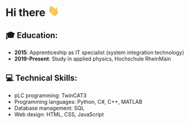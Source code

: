 # Hi there <img src="https://raw.githubusercontent.com/timjonaswechler/timjonaswechler/main/wave.gif" width="30px" height="30px" />

<!--
**timjonaswechler/timjonaswechler** is a ✨ _special_ ✨ repository because its `README.md` (this file) appears on your GitHub profile.

Here are some ideas to get you started:

- 🔭 I’m currently working on ...
- 🌱 I’m currently learning ...
- 👯 I’m looking to collaborate on ...
- 🤔 I’m looking for help with ...
- 💬 Ask me about ...
- 📫 How to reach me: ...
- 😄 Pronouns: ...
- ⚡ Fun fact: ...
-->
## 🎓 Education:
- **2015**: Apprenticeship as IT specialist (system integration technology)
- **2019-Present**: Study in applied physics, Hochschule RheinMain

## 💻 Technical Skills:
- pLC programming: TwinCAT3
- Programming languages: Python, C#, C++, MATLAB
- Database management: SQL
- Web design: HTML, CSS, JavaScript